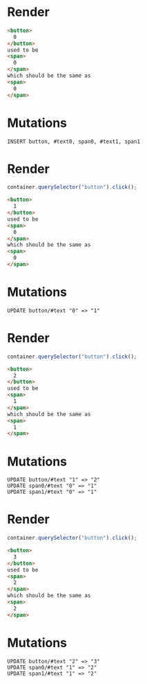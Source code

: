 # Render
```html
<button>
  0
</button>
used to be
<span>
  0
</span>
which should be the same as
<span>
  0
</span>
```

# Mutations
```
INSERT button, #text0, span0, #text1, span1
```

# Render
```js
container.querySelector("button").click();
```
```html
<button>
  1
</button>
used to be
<span>
  0
</span>
which should be the same as
<span>
  0
</span>
```

# Mutations
```
UPDATE button/#text "0" => "1"
```

# Render
```js
container.querySelector("button").click();
```
```html
<button>
  2
</button>
used to be
<span>
  1
</span>
which should be the same as
<span>
  1
</span>
```

# Mutations
```
UPDATE button/#text "1" => "2"
UPDATE span0/#text "0" => "1"
UPDATE span1/#text "0" => "1"
```

# Render
```js
container.querySelector("button").click();
```
```html
<button>
  3
</button>
used to be
<span>
  2
</span>
which should be the same as
<span>
  2
</span>
```

# Mutations
```
UPDATE button/#text "2" => "3"
UPDATE span0/#text "1" => "2"
UPDATE span1/#text "1" => "2"
```
